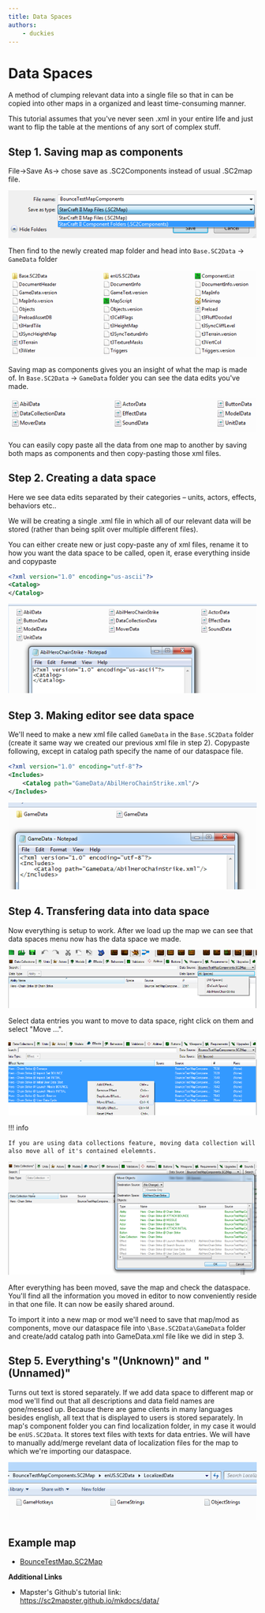 ```yaml
---
title: Data Spaces
authors:
    - duckies
---
```


# Data Spaces

A method of clumping relevant data into a single file so that in can be copied into other maps in a organized and least time-consuming manner.

This tutorial assumes that you've never seen .xml in your entire life and just want to flip the table at the mentions of any sort of complex stuff.

## Step 1. Saving map as components

File->Save As-> chose save as .SC2Components instead of usual .SC2map file.

![](./data-spaces/7a7c2e19fe350e07246ebce2a2c5dedc1aed007f.png)

Then find to the newly created map folder and head into `Base.SC2Data` -> `GameData` folder

![](./data-spaces/d24fac19396186c19b2f8ad4bcc82d76f5dcfcf9.png)

Saving map as components gives you an insight of what the map is made of. In `Base.SC2Data` -> `GameData` folder you can see the data edits you've made.

![](./data-spaces/ce9096c22e61b820b7dc61f3c591c5834f791d27.png)

You can easily copy paste all the data from one map to another by saving both maps as components and then copy-pasting those xml files.

## Step 2. Creating a data space

Here we see data edits separated by their categories – units, actors, effects, behaviors etc..

We will be creating a single .xml file in which all of our relevant data will be stored (rather than being split over multiple different files).

You can either create new or just copy-paste any of xml files, rename it to how you want the data space to be called, open it, erase everything inside and copypaste

```xml
<?xml version="1.0" encoding="us-ascii"?>
<Catalog>
</Catalog>
```

![](./data-spaces/0bef7176c983a4cdf417abecd0644374b927c1e8.png)


## Step 3. Making editor see data space

We'll need to make a new xml file called `GameData` in the `Base.SC2Data` folder (create it same way we created our previous xml file in step 2). Copypaste following, except in catalog path specify the name of our dataspace file.

```xml
<?xml version="1.0" encoding="utf-8"?>
<Includes>
    <Catalog path="GameData/AbilHeroChainStrike.xml"/>
</Includes>
```

![](./data-spaces/b666aef6f73b61cb64b79e542e37e57d5e918321.png)

## Step 4. Transfering data into data space

Now everything is setup to work. After we load up the map we can see that data spaces menu now has the data space we made.

![](./data-spaces/d1c42025870c4bbd280c23d03083545f8b0b71da.png)

Select data entries you want to move to data space, right click on them and select "Move ...".

![](./data-spaces/10db63dea886ac1099c752e12ebbc47dfa4c85aa.png)

!!! info

    If you are using data collections feature, moving data collection will also move all of it's contained elelemnts.

![](./data-spaces/cf0678e56d9cb6f5d63c4ffad849a215ac6a1eef.png)

After everything has been moved, save the map and check the dataspace. You'll find all the information you moved in editor to now conveniently reside in that one file. It can now be easily shared around.

To import it into a new map or mod we'll need to save that map/mod as components, move our dataspace file into `\Base.SC2Data\GameData` folder and create/add catalog path into GameData.xml file like we did in step 3.

## Step 5. Everything's "(Unknown)" and "(Unnamed)"

Turns out text is stored separately. If we add data space to different map or mod we'll find out that all descriptions and data field names are gone/messed up. Because there are game clients in many languages besides english, all text that is displayed to users is stored separately. In map's component folder you can find localization folder, in my case it would be `enUS.SC2Data`. It stores text files with texts for data entries. We will have to manually add/merge revelant data of localization files for the map to which we're importing our dataspace.

![](./data-spaces/4465131cbdddc78685fd15dfe02108fe0097d014.png)

## Example map

* [BounceTestMap.SC2Map](./data-spaces/BounceTestMap.SC2Map)

**Additional Links**

- Mapster's Github's tutorial link: <https://sc2mapster.github.io/mkdocs/data/>
